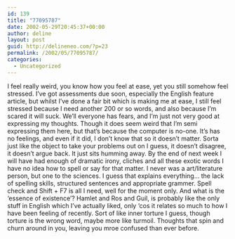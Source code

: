 ```yaml
---
id: 139
title: "77095787"
date: 2002-05-29T20:45:37+00:00
author: deline
layout: post
guid: http://delineneo.com/?p=23
permalink: /2002/05/77095787/
categories:
  - Uncategorized
---
```

I feel really weird, you know how you feel at ease, yet you still somehow feel stressed. I&#8217;ve got assessments due soon, especially the English feature article, but whilst I&#8217;ve done a fair bit which is making me at ease, I still feel stressed because I need another 200 or so words, and also because I&#8217;m scared it will suck. We&#8217;ll everyone has fears, and I&#8217;m just not very good at expressing my thoughts. Though it does seem weird that I&#8217;m semi expressing them here, but that&#8217;s because the computer is no-one. It&#8217;s has no feelings, and even if it did, I don&#8217;t know that so it doesn&#8217;t matter. Sorta just like the object to take your problems out on I guess, it doesn&#8217;t disagree, it doesn&#8217;t argue back. It just sits humming away. By the end of next week I will have had enough of dramatic irony, cliches and all these exotic words I have no idea how to spell or say for that matter. I never was a art/literature person, but one to the sciences. I guess that explains everything&#8230; the lack of spelling skills, structured sentences and appropriate grammer. Spell check and Shift + F7 is all I need, well for the moment only. And what is the &#8216;essence of existence&#8217;? Hamlet and Ros and Guil, is probably like the only stuff in English which I&#8217;ve actually liked, only &#8216;cos it relates so much to how I have been feeling of recently. Sort of like inner torture I guess, though torture is the wrong word, maybe more like turmoil. Thoughts that spin and churn around in you, leaving you mroe confused than ever before.
